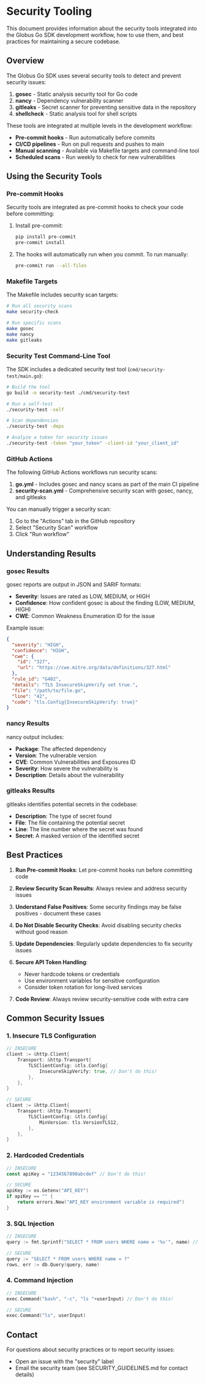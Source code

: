 # Security Tooling

This document provides information about the security tools integrated into the Globus Go SDK development workflow, how to use them, and best practices for maintaining a secure codebase.

## Overview

The Globus Go SDK uses several security tools to detect and prevent security issues:

1. **gosec** - Static analysis security tool for Go code
2. **nancy** - Dependency vulnerability scanner
3. **gitleaks** - Secret scanner for preventing sensitive data in the repository
4. **shellcheck** - Static analysis tool for shell scripts

These tools are integrated at multiple levels in the development workflow:

- **Pre-commit hooks** - Run automatically before commits
- **CI/CD pipelines** - Run on pull requests and pushes to main
- **Manual scanning** - Available via Makefile targets and command-line tool
- **Scheduled scans** - Run weekly to check for new vulnerabilities

## Using the Security Tools

### Pre-commit Hooks

Security tools are integrated as pre-commit hooks to check your code before committing:

1. Install pre-commit:
   ```bash
   pip install pre-commit
   pre-commit install
   ```

2. The hooks will automatically run when you commit. To run manually:
   ```bash
   pre-commit run --all-files
   ```

### Makefile Targets

The Makefile includes security scan targets:

```bash
# Run all security scans
make security-check

# Run specific scans
make gosec
make nancy
make gitleaks
```

### Security Test Command-Line Tool

The SDK includes a dedicated security test tool (`cmd/security-test/main.go`):

```bash
# Build the tool
go build -o security-test ./cmd/security-test

# Run a self-test
./security-test -self

# Scan dependencies
./security-test -deps

# Analyze a token for security issues
./security-test -token "your_token" -client-id "your_client_id"
```

### GitHub Actions

The following GitHub Actions workflows run security scans:

1. **go.yml** - Includes gosec and nancy scans as part of the main CI pipeline
2. **security-scan.yml** - Comprehensive security scan with gosec, nancy, and gitleaks

You can manually trigger a security scan:
1. Go to the "Actions" tab in the GitHub repository
2. Select "Security Scan" workflow
3. Click "Run workflow"

## Understanding Results

### gosec Results

gosec reports are output in JSON and SARIF formats:

- **Severity**: Issues are rated as LOW, MEDIUM, or HIGH
- **Confidence**: How confident gosec is about the finding (LOW, MEDIUM, HIGH)
- **CWE**: Common Weakness Enumeration ID for the issue

Example issue:
```json
{
  "severity": "HIGH",
  "confidence": "HIGH",
  "cwe": {
    "id": "327",
    "url": "https://cwe.mitre.org/data/definitions/327.html"
  },
  "rule_id": "G402",
  "details": "TLS InsecureSkipVerify set true.",
  "file": "/path/to/file.go",
  "line": "42",
  "code": "tls.Config{InsecureSkipVerify: true}"
}
```

### nancy Results

nancy output includes:

- **Package**: The affected dependency
- **Version**: The vulnerable version
- **CVE**: Common Vulnerabilities and Exposures ID
- **Severity**: How severe the vulnerability is
- **Description**: Details about the vulnerability

### gitleaks Results

gitleaks identifies potential secrets in the codebase:

- **Description**: The type of secret found
- **File**: The file containing the potential secret
- **Line**: The line number where the secret was found
- **Secret**: A masked version of the identified secret

## Best Practices

1. **Run Pre-commit Hooks**: Let pre-commit hooks run before committing code

2. **Review Security Scan Results**: Always review and address security issues

3. **Understand False Positives**: Some security findings may be false positives - document these cases

4. **Do Not Disable Security Checks**: Avoid disabling security checks without good reason

5. **Update Dependencies**: Regularly update dependencies to fix security issues

6. **Secure API Token Handling**:
   - Never hardcode tokens or credentials
   - Use environment variables for sensitive configuration
   - Consider token rotation for long-lived services

7. **Code Review**: Always review security-sensitive code with extra care

## Common Security Issues

### 1. Insecure TLS Configuration

```go
// INSECURE
client := &http.Client{
    Transport: &http.Transport{
        TLSClientConfig: &tls.Config{
            InsecureSkipVerify: true, // Don't do this!
        },
    },
}

// SECURE
client := &http.Client{
    Transport: &http.Transport{
        TLSClientConfig: &tls.Config{
            MinVersion: tls.VersionTLS12,
        },
    },
}
```

### 2. Hardcoded Credentials

```go
// INSECURE
const apiKey = "1234567890abcdef" // Don't do this!

// SECURE
apiKey := os.Getenv("API_KEY")
if apiKey == "" {
    return errors.New("API_KEY environment variable is required")
}
```

### 3. SQL Injection

```go
// INSECURE
query := fmt.Sprintf("SELECT * FROM users WHERE name = '%s'", name) // Don't do this!

// SECURE
query := "SELECT * FROM users WHERE name = ?"
rows, err := db.Query(query, name)
```

### 4. Command Injection

```go
// INSECURE
exec.Command("bash", "-c", "ls "+userInput) // Don't do this!

// SECURE
exec.Command("ls", userInput)
```

## Contact

For questions about security practices or to report security issues:

- Open an issue with the "security" label
- Email the security team (see SECURITY_GUIDELINES.md for contact details)
